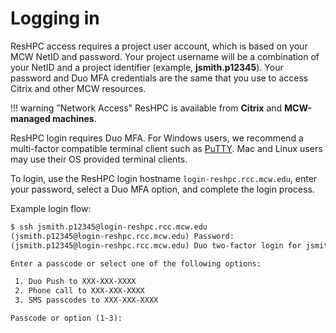 # Logging in

ResHPC access requires a project user account, which is based on your MCW NetID and password. Your project username will be a combination of your NetID and a project identifier (example, **jsmith.p12345**). Your password and Duo MFA credentials are the same that you use to access Citrix and other MCW resources.

!!! warning "Network Access"
    ResHPC is available from **Citrix** and **MCW-managed machines**.

ResHPC login requires Duo MFA. For Windows users, we recommend a multi-factor compatible terminal client such as [PuTTY](https://www.chiark.greenend.org.uk/~sgtatham/putty/latest.html). Mac and Linux users may use their OS provided terminal clients.

To login, use the ResHPC login hostname `login-reshpc.rcc.mcw.edu`, enter your password, select a Duo MFA option, and complete the login process.

Example login flow:

```txt
$ ssh jsmith.p12345@login-reshpc.rcc.mcw.edu
(jsmith.p12345@login-reshpc.rcc.mcw.edu) Password:
(jsmith.p12345@login-reshpc.rcc.mcw.edu) Duo two-factor login for jsmith

Enter a passcode or select one of the following options:

 1. Duo Push to XXX-XXX-XXXX
 2. Phone call to XXX-XXX-XXXX
 3. SMS passcodes to XXX-XXX-XXXX

Passcode or option (1-3):
```
